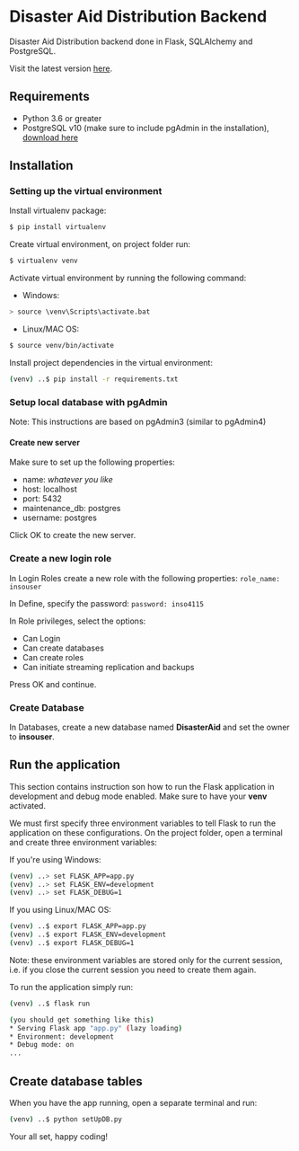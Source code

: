 # Disaster Aid Distribution Backend
Disaster Aid Distribution backend done in Flask, SQLAlchemy and PostgreSQL.

Visit the latest version [here](https://disaster-aid-app.herokuapp.com/).

## Requirements
* Python 3.6 or greater
* PostgreSQL v10 (make sure to include pgAdmin in the installation), [download here](https://www.enterprisedb.com/downloads/postgres-postgresql-downloads)

## Installation
### Setting up the virtual environment
Install virtualenv package:
```bash
$ pip install virtualenv
```

Create virtual environment, on project folder run:
```bash
$ virtualenv venv
```

Activate virtual environment by running the following command:

* Windows: 
```bash
> source \venv\Scripts\activate.bat
```
* Linux/MAC OS: 
```bash
$ source venv/bin/activate
```

Install project dependencies in the virtual environment:
```bash
(venv) ..$ pip install -r requirements.txt
```

### Setup local database with pgAdmin
Note: This instructions are based on pgAdmin3 (similar to pgAdmin4)

#### Create new server 
Make sure to set up the following properties:
* name: _whatever you like_
* host: localhost
* port: 5432
* maintenance_db: postgres
* username: postgres

Click OK to create the new server.

### Create a new login role
In Login Roles create a new role with the following properties: `role_name: insouser`

In Define, specify the password: `password: inso4115`

In Role privileges, select the options: 
* Can Login
* Can create databases
* Can create roles
* Can initiate streaming replication and backups 

Press OK and continue.

### Create Database
In Databases, create a new database named **DisasterAid** and set the owner to **insouser**.

## Run the application
This section contains instruction son how to run the Flask application in development and debug mode enabled.
Make sure to have your **venv** activated.

We must first specify three environment variables to tell Flask to run the application on these configurations.
On the project folder, open a terminal and create three environment variables:

If you're using Windows:
```bash
(venv) ..> set FLASK_APP=app.py
(venv) ..> set FLASK_ENV=development
(venv) ..> set FLASK_DEBUG=1
```

If you using Linux/MAC OS:
```bash
(venv) ..$ export FLASK_APP=app.py
(venv) ..$ export FLASK_ENV=development
(venv) ..$ export FLASK_DEBUG=1
```

Note: these environment variables are stored only for the current session, i.e. if you close the current session you need to create them again.

To run the application simply run:
```bash
(venv) ..$ flask run

(you should get something like this)
* Serving Flask app "app.py" (lazy loading)
* Environment: development
* Debug mode: on
...
```

## Create database tables
When you have the app running, open a separate terminal and run:
```bash
(venv) ..$ python setUpDB.py 
``` 

Your all set, happy coding!
